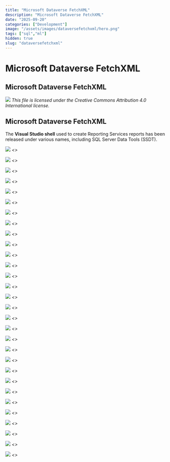 ```yaml
---
title: "Microsoft Dataverse FetchXML"
description: "Microsoft Dataverse FetchXML"
date: "2025-09-20"
categories: ["Development"]
image: "/assets/images/dataversefetchxml/hero.png"
tags: ["sql","ml"]
hidden: true
slug: "dataversefetchxml"
---
```


# Microsoft Dataverse FetchXML

## Microsoft Dataverse FetchXML

![](/assets/images/dataversefetchxml/office-365-icon-500x500.png)
*This file is licensed under the Creative Commons Attribution 4.0 International license.*


## Microsoft Dataverse FetchXML

The **Visual Studio shell** used to create Reporting Services reports has been released under various names, including SQL Server Data Tools (SSDT).

![](/assets/images/dataversefetchxml/screenshot-2024-05-07-at-6.10.15pm-1836x1062.png)
*<<COMMENT>>*

![](/assets/images/dataversefetchxml/screenshot-2024-05-07-at-6.10.15pm-1836x1062.png)
*<<COMMENT>>*

![](/assets/images/dataversefetchxml/screenshot-2024-05-07-at-6.10.15pm-1836x1062.png)
*<<COMMENT>>*

![](/assets/images/dataversefetchxml/screenshot-2024-05-07-at-6.10.15pm-1836x1062.png)
*<<COMMENT>>*

![](/assets/images/dataversefetchxml/screenshot-2024-05-07-at-6.10.15pm-1836x1062.png)
*<<COMMENT>>*

![](/assets/images/dataversefetchxml/screenshot-2024-05-07-at-6.10.15pm-1836x1062.png)
*<<COMMENT>>*

![](/assets/images/dataversefetchxml/screenshot-2024-05-07-at-6.10.15pm-1836x1062.png)
*<<COMMENT>>*

![](/assets/images/dataversefetchxml/screenshot-2024-05-07-at-6.10.15pm-1836x1062.png)
*<<COMMENT>>*

![](/assets/images/dataversefetchxml/screenshot-2024-05-07-at-6.10.15pm-1836x1062.png)
*<<COMMENT>>*

![](/assets/images/dataversefetchxml/screenshot-2024-05-07-at-6.10.15pm-1836x1062.png)
*<<COMMENT>>*

![](/assets/images/dataversefetchxml/screenshot-2024-05-07-at-6.10.15pm-1836x1062.png)
*<<COMMENT>>*

![](/assets/images/dataversefetchxml/screenshot-2024-05-07-at-6.10.15pm-1836x1062.png)
*<<COMMENT>>*

![](/assets/images/dataversefetchxml/screenshot-2024-05-07-at-6.10.15pm-1836x1062.png)
*<<COMMENT>>*

![](/assets/images/dataversefetchxml/screenshot-2024-05-07-at-6.10.15pm-1836x1062.png)
*<<COMMENT>>*

![](/assets/images/dataversefetchxml/screenshot-2024-05-07-at-6.10.15pm-1836x1062.png)
*<<COMMENT>>*

![](/assets/images/dataversefetchxml/screenshot-2024-05-07-at-6.10.15pm-1836x1062.png)
*<<COMMENT>>*

![](/assets/images/dataversefetchxml/screenshot-2024-05-07-at-6.10.15pm-1836x1062.png)
*<<COMMENT>>*

![](/assets/images/dataversefetchxml/screenshot-2024-05-07-at-6.10.15pm-1836x1062.png)
*<<COMMENT>>*

![](/assets/images/dataversefetchxml/screenshot-2024-05-07-at-6.10.15pm-1836x1062.png)
*<<COMMENT>>*

![](/assets/images/dataversefetchxml/screenshot-2024-05-07-at-6.10.15pm-1836x1062.png)
*<<COMMENT>>*

![](/assets/images/dataversefetchxml/screenshot-2024-05-07-at-6.10.15pm-1836x1062.png)
*<<COMMENT>>*

![](/assets/images/dataversefetchxml/screenshot-2024-05-07-at-6.10.15pm-1836x1062.png)
*<<COMMENT>>*

![](/assets/images/dataversefetchxml/screenshot-2024-05-07-at-6.10.15pm-1836x1062.png)
*<<COMMENT>>*

![](/assets/images/dataversefetchxml/screenshot-2024-05-07-at-6.10.15pm-1836x1062.png)
*<<COMMENT>>*

![](/assets/images/dataversefetchxml/screenshot-2024-05-07-at-6.10.15pm-1836x1062.png)
*<<COMMENT>>*

![](/assets/images/dataversefetchxml/screenshot-2024-05-07-at-6.10.15pm-1836x1062.png)
*<<COMMENT>>*

![](/assets/images/dataversefetchxml/screenshot-2024-05-07-at-6.10.15pm-1836x1062.png)
*<<COMMENT>>*

![](/assets/images/dataversefetchxml/screenshot-2024-05-07-at-6.10.15pm-1836x1062.png)
*<<COMMENT>>*

![](/assets/images/dataversefetchxml/screenshot-2024-05-07-at-6.10.15pm-1836x1062.png)
*<<COMMENT>>*

![](/assets/images/dataversefetchxml/screenshot-2024-05-07-at-6.10.15pm-1836x1062.png)
*<<COMMENT>>*
